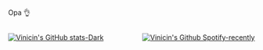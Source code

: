 Opa 👌

<div style="display: flex;
    flex-direction: row;
    align-content: center;
    justify-content: space-between;
    align-items: center;">
  
  [![Vinicin's GitHub stats-Dark](https://github-readme-stats.vercel.app/api?username=Vinicin1101&show_icons=true&theme=slateorange&hide_border&count_private=true#gh-dark-mode-only)](https://github.com/Vinicin1101)
  
  [![Vinicin's Github Spotify-recently](https://spotify-recently-played-readme.vercel.app/api?user=31trgxuzmpr7xzwzqr2xgjyuiype&unique={true}&count=1)](https://github.com/Vinicin1101)
</div>


<!---
Vinicin1101/Vinicin1101 is a ✨ special ✨ repository because its `README.md` (this file) appears on your GitHub profile.
You can click the Preview link to take a look at your changes.
--->
